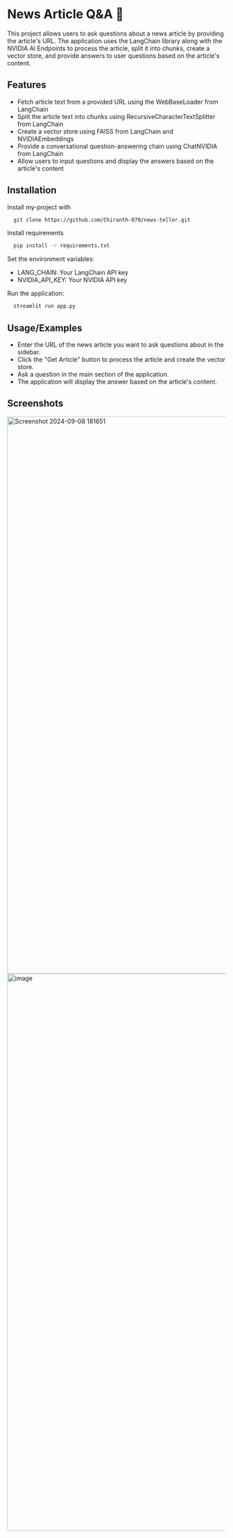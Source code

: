 
# News Article Q&A 📰

This project allows users to ask questions about a news article by providing the article's URL. The application uses the LangChain library along with the NVIDIA AI Endpoints to process the article, split it into chunks, create a vector store, and provide answers to user questions based on the article's content.




## Features


- Fetch article text from a provided URL using the WebBaseLoader from LangChain
- Split the article text into chunks using RecursiveCharacterTextSplitter from LangChain
- Create a vector store using FAISS from LangChain and NVIDIAEmbeddings
- Provide a conversational question-answering chain using ChatNVIDIA from LangChain
- Allow users to input questions and display the answers based on the article's content

## Installation

Install my-project with 

```bash
  git clone https://github.com/Chiranth-070/news-teller.git
```

Install requirements

```bash
  pip install -r requirements.txt 
```


Set the environment variables:
- LANG_CHAIN: Your LangChain API key
- NVIDIA_API_KEY: Your NVIDIA API key

Run the application:

```bash
  streamlit run app.py
```
## Usage/Examples

- Enter the URL of the news article you want to ask questions about in the sidebar.
- Click the "Get Article" button to process the article and create the vector store.
- Ask a question in the main section of the application.
- The application will display the answer based on the article's content.


## Screenshots

<img width="1280" alt="Screenshot 2024-09-08 181651" src="https://github.com/user-attachments/assets/c217519b-82b9-456c-a1be-f3e9caaf39c8">

<img width="1280" alt="image" src="https://github.com/user-attachments/assets/98c00043-b3bb-4db5-b05f-85008eb8ebfb">



